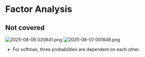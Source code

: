 # Factor Analysis
## Not covered
![ 2025-08-06 020641.png](https://s2.loli.net/2025/09/04/khZ7BPO1S3m8cRL.png)
![ 2025-08-07 001849.png](https://s2.loli.net/2025/09/04/JvgZlH8mNSCz3nT.png)
- For softmax, three probabilities are dependent on each other.